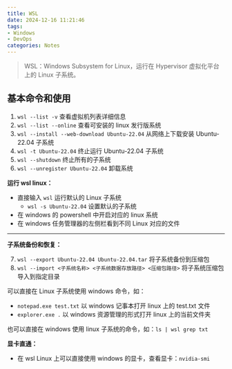 ```yaml
---
title: WSL
date: 2024-12-16 11:21:46
tags:
- Windows
- DevOps
categories: Notes
---
```


> WSL：Windows Subsystem for Linux，运行在 Hypervisor 虚拟化平台上的 Linux 子系统。



## 基本命令和使用
1. `wsl --list -v`  查看虚拟机列表详细信息
2. `wsl --list --online`  查看可安装的 linux 发行版系统
3. `wsl --install --web-download Ubuntu-22.04`  从网络上下载安装 Ubuntu-22.04 子系统
4. `wsl -t Ubuntu-22.04`  终止运行 Ubuntu-22.04 子系统
5. `wsl --shutdown`  终止所有的子系统
6. `wsl --unregister Ubuntu-22.04`  卸载系统



**运行 wsl linux：**

+ 直接输入 `wsl` 运行默认的 Linux 子系统
    - `wsl -s Ubuntu-22.04`  设置默认的子系统
+ 在 windows 的 powershell 中开启对应的 linux 系统
+ 在 windows 任务管理器的左侧栏看到不同 Linux 对应的文件

****

**子系统备份和恢复：**

7. `wsl --export Ubuntu-22.04 Ubuntu-22.04.tar`  将子系统备份到压缩包
8. `wsl --import <子系统名称> <子系统数据存放路径> <压缩包路径>` 将子系统压缩包导入到指定目录



可以直接在 Linux 子系统使用 windows 命令，如：

+ `notepad.exe test.txt`  以 windows 记事本打开 linux 上的 test.txt 文件
+ `explorer.exe .`  以 windows 资源管理的形式打开 linux 上的当前文件夹

也可以直接在 windows 使用 linux 子系统的命令，如：`ls | wsl grep txt`



**显卡直通：**

+ 在 wsl Linux 上可以直接使用 windows 的显卡，查看显卡：`nvidia-smi`


